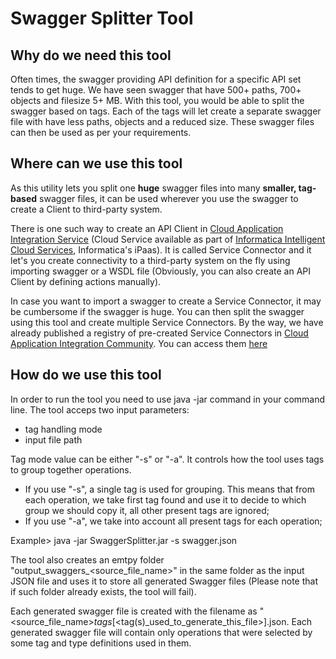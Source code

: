 # Swagger Splitter Tool

## Why do we need this tool

Often times, the swagger providing API definition for a specific API set tends to get huge. We have seen swagger that have 500+ paths, 700+ objects and filesize 5+ MB. With this tool, you would be able to split the swagger based on tags. Each of the tags will let create a separate swagger file with have less paths, objects and a reduced size. These swagger files can then be used as per your requirements.

## Where can we use this tool

As this utility lets you split one **huge** swagger files into many **smaller, tag-based** swagger files, it can be used wherever you use the swagger to create a Client to third-party system.

There is one such way to create an API Client in [Cloud Application Integration Service](https://www.informatica.com/products/cloud-integration/cloud-application-integration.html) (Cloud Service available as part of [Informatica Intelligent Cloud Services](https://www.informatica.com/products/cloud-integration.html), Informatica's iPaas). It is called Service Connector and it let's you create connectivity to a third-party system on the fly using importing swagger or a WSDL file (Obviously, you can also create an API Client by defining actions manually).

In case you want to import a swagger to create a Service Connector, it may be cumbersome if the swagger is huge. You can then split the swagger using this tool and create multiple Service Connectors. By the way, we have already published a registry of pre-created Service Connectors in [Cloud Application Integration Community](https://network.informatica.com/community/informatica-network/products/cloud-integration/cloud-application-integration/). You can access them [here](https://network.informatica.com/community/informatica-network/products/cloud-integration/cloud-application-integration/blog/2018/10/16/registry-of-service-connectors-your-gateway-to-building-composite-api-using-cloud-application-integration)

## How do we use this tool

In order to run the tool you need to use java -jar command in your command line. The tool acceps two input parameters:
- tag handling mode
- input file path
	
Tag mode value can be either "-s" or "-a". It controls how the tool uses tags to group together operations.
- If you use "-s", a single tag is used for grouping. This means that from each operation, we take first tag found and use it to decide to which group we should copy it, all other present tags are ignored;
- If you use "-a", we take into account all present tags for each operation;
	
Example> java -jar SwaggerSplitter.jar -s swagger.json

The tool also creates an emtpy folder "output_swaggers_<source_file_name>" in the same folder as the input JSON file and uses it to store all generated Swagger files (Please note that if such folder already exists, the tool will fail).

Each generated swagger file is created with the filename as "<source_file_name>_tags_\[<tag(s)_used_to_generate_this_file>\].json.
Each generated swagger file will contain only operations that were selected by some tag and type definitions used in them.



